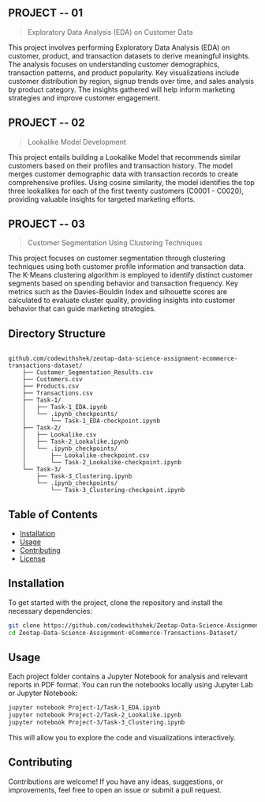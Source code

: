 ## PROJECT -- 01

> Exploratory Data Analysis (EDA) on Customer Data

This project involves performing Exploratory Data Analysis (EDA) on customer, product, and transaction datasets to derive meaningful insights. The analysis focuses on understanding customer demographics, transaction patterns, and product popularity. Key visualizations include customer distribution by region, signup trends over time, and sales analysis by product category. The insights gathered will help inform marketing strategies and improve customer engagement.


## PROJECT -- 02

> Lookalike Model Development

This project entails building a Lookalike Model that recommends similar customers based on their profiles and transaction history. The model merges customer demographic data with transaction records to create comprehensive profiles. Using cosine similarity, the model identifies the top three lookalikes for each of the first twenty customers (C0001 - C0020), providing valuable insights for targeted marketing efforts.


## PROJECT -- 03

> Customer Segmentation Using Clustering Techniques

This project focuses on customer segmentation through clustering techniques using both customer profile information and transaction data. The K-Means clustering algorithm is employed to identify distinct customer segments based on spending behavior and transaction frequency. Key metrics such as the Davies-Bouldin Index and silhouette scores are calculated to evaluate cluster quality, providing insights into customer behavior that can guide marketing strategies.


## Directory Structure

```

github.com/codewithshek/zeotap-data-science-assignment-ecommerce-transactions-dataset/
    ├── Customer_Segmentation_Results.csv
    ├── Customers.csv
    ├── Products.csv
    ├── Transactions.csv
    ├── Task-1/
    │   ├── Task-1_EDA.ipynb
    │   └── .ipynb_checkpoints/
    │       └── Task-1_EDA-checkpoint.ipynb
    ├── Task-2/
    │   ├── Lookalike.csv
    │   ├── Task-2_Lookalike.ipynb
    │   └── .ipynb_checkpoints/
    │       ├── Lookalike-checkpoint.csv
    │       └── Task-2_Lookalike-checkpoint.ipynb
    └── Task-3/
        ├── Task-3_Clustering.ipynb
        └── .ipynb_checkpoints/
            └── Task-3_Clustering-checkpoint.ipynb
```

## Table of Contents

- [Installation](#installation)
- [Usage](#usage)
- [Contributing](#contributing)
- [License](#license)

## Installation

To get started with the project, clone the repository and install the necessary dependencies:

```bash
git clone https://github.com/codewithshek/Zeotap-Data-Science-Assignment-eCommerce-Transactions-Dataset.git
cd Zeotap-Data-Science-Assignment-eCommerce-Transactions-Dataset/
```

## Usage

Each project folder contains a Jupyter Notebook for analysis and relevant reports in PDF format. You can run the notebooks locally using Jupyter Lab or Jupyter Notebook:

```bash
jupyter notebook Project-1/Task-1_EDA.ipynb
jupyter notebook Project-2/Task-2_Lookalike.ipynb
jupyter notebook Project-3/Task-3_Clustering.ipynb
```

This will allow you to explore the code and visualizations interactively.

## Contributing

Contributions are welcome! If you have any ideas, suggestions, or improvements, feel free to open an issue or submit a pull request.

